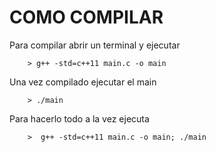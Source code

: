 # COMO COMPILAR

Para compilar abrir un terminal y ejecutar

```shell
    > g++ -std=c++11 main.c -o main
```

Una vez compilado ejecutar el main

```shell
    > ./main
```

Para hacerlo todo a la vez ejecuta

```shell
    >  g++ -std=c++11 main.c -o main; ./main
```